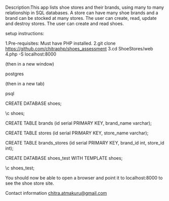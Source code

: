 Description:This app lists shoe stores and their brands, using many to many relationship in SQL databases. A store can have many shoe brands and a brand can be stocked at many stores. The user can create, read, update and destroy stores. The user can create and read shoes.


setup instructions:

1.Pre-requisites: Must have PHP installed.
2.git clone https://github.com/chitraphp/shoes_assessment
3.cd ShoeStores/web
4.php -S localhost:8000

(then in a new window)

postgres

(then in a new tab)

psql

CREATE DATABASE shoes;

\c shoes;

CREATE TABLE brands (id serial PRIMARY KEY, brand_name varchar);

CREATE TABLE stores (id serial PRIMARY KEY, store_name varchar);

CREATE TABLE brands_stores (id serial PRIMARY KEY, brand_id int, store_id int);

CREATE DATABASE shoes_test WITH TEMPLATE shoes;

\c shoes_test;

You should now be able to open a browser and point it to localhost:8000 to see the shoe store site.


Contact information
chitra.atmakuru@gmail.com
